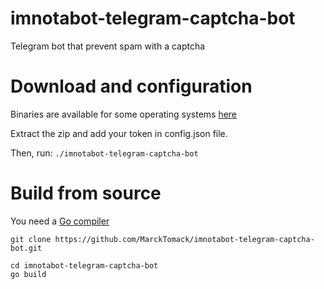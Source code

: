 # imnotabot-telegram-captcha-bot
Telegram bot that prevent spam with a captcha


# Download and configuration

Binaries are available for some operating systems <a href="https://github.com/MarckTomack/imnotabot-telegram-captcha-bot/releases">here</a>

Extract the zip and add your token in config.json file.

Then, run:
`./imnotabot-telegram-captcha-bot`

# Build from source

You need a <a href="https://golang.org/dl/">Go compiler</a>

`git clone https://github.com/MarckTomack/imnotabot-telegram-captcha-bot.git`

```
cd imnotabot-telegram-captcha-bot
go build
```
